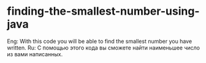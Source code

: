 # finding-the-smallest-number-using-java
Eng: With this code you will be able to find the smallest number you have written.
Ru: С помощью этого кода вы сможете найти наименьшее число из вами написанных.
